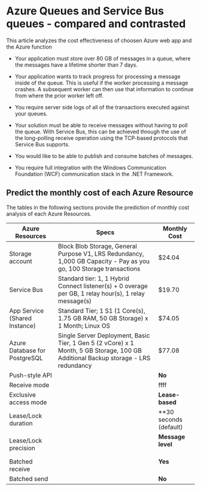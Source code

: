 # Azure Queues and Service Bus queues - compared and contrasted

This article analyzes the cost effectiveness of choosen Azure web app and the Azure function

- Your application must store over 80 GB of messages in a queue, where the messages have a lifetime shorter than 7 days.

- Your application wants to track progress for processing a message inside of the queue. This is useful if the worker processing a message crashes. A subsequent worker can then use that information to continue from where the prior worker left off.

- You require server side logs of all of the transactions executed against your queues.

- Your solution must be able to receive messages without having to poll the queue. With Service Bus, this can be achieved through the use of the long-polling receive operation using the TCP-based protocols that Service Bus supports.

- You would like to be able to publish and consume batches of messages.

- You require full integration with the Windows Communication Foundation (WCF) communication stack in the .NET Framework.

## Predict the monthly cost of each Azure Resource

The tables in the following sections provide the prediction of monthly cost analysis of each Azure Resources.

| Azure Resources       | Specs|  Monthly Cost |
| --------------------- |----------------- |-|
| Storage account  |Block Blob Storage, General Purpose V1, LRS Redundancy, 1,000 GB Capacity - Pay as you go, 100 Storage transactions | $24.04 |  
| Service Bus  |Standard tier: 1, 1 Hybrid Connect listener(s) + 0 overage per GB, 1 relay hour(s), 1 relay message(s)| $19.70  |   
| App Service (Shared Instance) | Standard Tier; 1 S1 (1 Core(s), 1.75 GB RAM, 50 GB Storage) x 1 Month; Linux OS | $74.05   |   
| Azure Database for PostgreSQL |Single Server Deployment, Basic Tier, 1 Gen 5 (2 vCore) x 1 Month, 5 GB Storage, 100 GB Additional Backup storage - LRS redundancy  | $77.08|   
| Push-style API        | | **No**  |     
| Receive mode          | |  ffff   |
| Exclusive access mode | |**Lease-based**  |  
| Lease/Lock duration   | |**30 seconds (default) |  
| Lease/Lock precision  | |**Message level**<br/><br/>| 
| Batched receive       | |**Yes**<br/><br/>| 
| Batched send          | |**No**   |  
